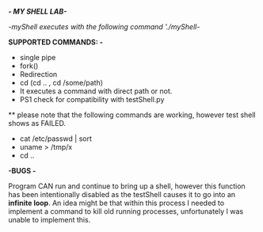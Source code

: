 
***- MY SHELL LAB-***

*-myShell executes with the following command './myShell-*

**SUPPORTED COMMANDS: -**

* single pipe 
* fork()
* Redirection 
* cd (cd .. , cd /some/path)
* It executes a command with direct path or not. 
* PS1 check for compatibility with testShell.py 


** please note that the following commands are working, however 
test shell shows as FAILED.

* cat /etc/passwd | sort 
* uname > /tmp/x
* cd .. 


**-BUGS -** 

Program CAN run and continue to bring up a shell, 
however this function has been intentionally disabled as 
the testShell causes it to go into an **infinite loop**. An idea might be 
that within this process I needed to implement a command to kill old 
running processes, unfortunately I was unable to implement this. 